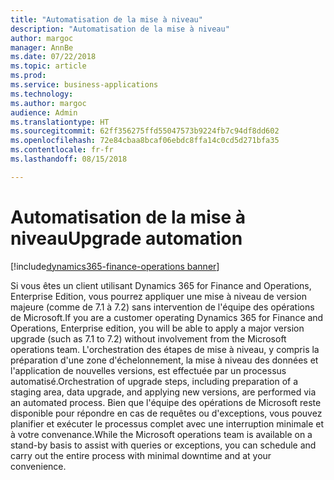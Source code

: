 ```yaml
---
title: "Automatisation de la mise à niveau"
description: "Automatisation de la mise à niveau"
author: margoc
manager: AnnBe
ms.date: 07/22/2018
ms.topic: article
ms.prod: 
ms.service: business-applications
ms.technology: 
ms.author: margoc
audience: Admin
ms.translationtype: HT
ms.sourcegitcommit: 62ff356275ffd55047573b9224fb7c94df8dd602
ms.openlocfilehash: 72e84cbaa8bcaf06ebdc8ffa14c0cd5d271bfa35
ms.contentlocale: fr-fr
ms.lasthandoff: 08/15/2018

---
```

#  <a name="upgrade-automation"></a><span data-ttu-id="0931d-103">Automatisation de la mise à niveau</span><span class="sxs-lookup"><span data-stu-id="0931d-103">Upgrade automation</span></span>

[!include[dynamics365-finance-operations banner](../includes/dynamics365-finance-operations.md)]



<span data-ttu-id="0931d-104">Si vous êtes un client utilisant Dynamics 365 for Finance and Operations, Enterprise Edition, vous pourrez appliquer une mise à niveau de version majeure (comme de 7.1 à 7.2) sans intervention de l'équipe des opérations de Microsoft.</span><span class="sxs-lookup"><span data-stu-id="0931d-104">If you are a customer operating Dynamics 365 for Finance and Operations, Enterprise edition, you will be able to apply a major version upgrade (such as 7.1 to 7.2) without involvement from the Microsoft operations team.</span></span>
<span data-ttu-id="0931d-105">L'orchestration des étapes de mise à niveau, y compris la préparation d'une zone d'échelonnement, la mise à niveau des données et l'application de nouvelles versions, est effectuée par un processus automatisé.</span><span class="sxs-lookup"><span data-stu-id="0931d-105">Orchestration of upgrade steps, including preparation of a staging area, data upgrade, and applying new versions, are performed via an automated process.</span></span> <span data-ttu-id="0931d-106">Bien que l'équipe des opérations de Microsoft reste disponible pour répondre en cas de requêtes ou d'exceptions, vous pouvez planifier et exécuter le processus complet avec une interruption minimale et à votre convenance.</span><span class="sxs-lookup"><span data-stu-id="0931d-106">While the Microsoft operations team is available on a stand-by basis to assist with queries or exceptions, you can schedule and carry out the entire process with minimal downtime and at your convenience.</span></span>

